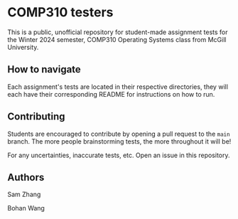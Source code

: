 # COMP310 testers

This is a public, unofficial repository for student-made assignment tests for the Winter 2024 semester, COMP310 Operating Systems class from McGill University.

## How to navigate

Each assignment's tests are located in their respective directories, they will each have their corresponding README for instructions on how to run.

## Contributing

Students are encouraged to contribute by opening a pull request to the `main` branch. The more people brainstorming tests, the more throughout it will be!

For any uncertainties, inaccurate tests, etc. Open an issue in this repository.

## Authors

Sam Zhang

Bohan Wang
